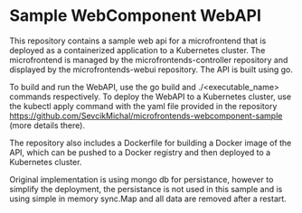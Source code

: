 # Sample WebComponent WebAPI

This repository contains a sample web api for a microfrontend that is deployed as a containerized application to a Kubernetes cluster. The microfrontend is managed by the microfrontends-controller repository and displayed by the microfrontends-webui repository. The API is built using go.

To build and run the WebAPI, use the go build and ./<executable_name> commands respectively. To deploy the WebAPI to a Kubernetes cluster, use the kubectl apply command with the yaml file provided in the repository https://github.com/SevcikMichal/microfrontends-webcomponent-sample (more details there).

The repository also includes a Dockerfile for building a Docker image of the API, which can be pushed to a Docker registry and then deployed to a Kubernetes cluster.

Original implementation is using mongo db for persistance, however to simplify the deployment, the persistance is not used in this sample and is using simple in memory sync.Map and all data are removed after a restart.